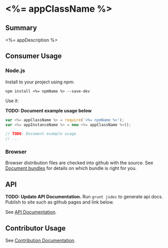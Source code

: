 
# <%= appClassName %>

## Summary

<%= appDescription %>

## Consumer Usage

### Node.js

Install to your project using npm:

```
npm install <%= npmName %> --save-dev
```

Use it:

**TODO: Document example usage below**

```javascript
var <%= appClassName %> = require('<%= npmName %>');
var <%= appInstanceName %> = new <%= appClassName %>();

// TODO: Document example usage
// ...
```

### Browser

Browser distribution files are checked into github with the source. See [Document bundles](./dist/README.md) for details on which bundle is right for you.

## API

**TODO: Update API Documentation.** Run `grunt jsdoc` to generate api docs. Publish to site such as github pages and link below.

See [API Documentation]().

## Contributor Usage

See [Contribution Documentation](./CONTRIBUTE.md).
